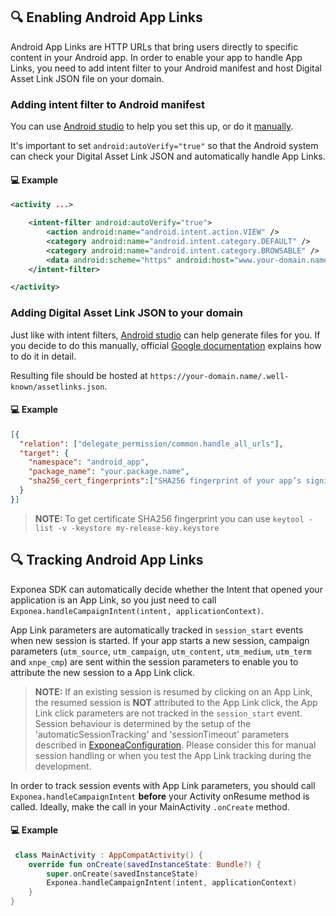 ## 🔍 Enabling Android App Links
Android App Links are HTTP URLs that bring users directly to specific content in your Android app. In order to enable your app to handle App Links, you need to add intent filter to your Android manifest and host Digital Asset Link JSON file on your domain.

### Adding intent filter to Android manifest
You can use [Android studio](https://developer.android.com/studio/write/app-link-indexing.html#intent) to help you set this up, or do it [manually](https://developer.android.com/training/app-links/verify-site-associations.html#request-verify). 

It's important to set `android:autoVerify="true"` so that the Android system can check your Digital Asset Link JSON and automatically handle App Links.

#### 💻 Example
```xml
<activity ...>

    <intent-filter android:autoVerify="true">
        <action android:name="android.intent.action.VIEW" />
        <category android:name="android.intent.category.DEFAULT" />
        <category android:name="android.intent.category.BROWSABLE" />
        <data android:scheme="https" android:host="www.your-domain.name" />
    </intent-filter>

</activity>
```

### Adding Digital Asset Link JSON to your domain
Just like with intent filters, [Android studio](https://developer.android.com/studio/write/app-link-indexing.html#associatesite) can help generate files for you. If you decide to do this manually, official [Google documentation](https://developer.android.com/training/app-links/verify-site-associations.html#web-assoc) explains how to do it in detail.

Resulting file should be hosted at `https://your-domain.name/.well-known/assetlinks.json`.

#### 💻 Example
```json
[{
  "relation": ["delegate_permission/common.handle_all_urls"],
  "target": {
    "namespace": "android_app",
    "package_name": "your.package.name",
    "sha256_cert_fingerprints":["SHA256 fingerprint of your app’s signing certificate"]
  }
}]
```

> **NOTE:** To get certificate SHA256 fingerprint you can use `keytool -list -v -keystore my-release-key.keystore`

## 🔍 Tracking Android App Links
Exponea SDK can automatically decide whether the Intent that opened your application is an App Link, so you just need to call `Exponea.handleCampaignIntent(intent, applicationContext)`.

App Link parameters are automatically tracked in `session_start` events when new session is started. If your app starts a new session, campaign parameters (`utm_source`, `utm_campaign`, `utm_content`, `utm_medium`, `utm_term` and `xnpe_cmp`) are sent within the session parameters to enable you to attribute the new session to a App Link click.

> **NOTE:** If an existing session is resumed by clicking on an App Link, the resumed session is **NOT** attributed to the App Link click, the App Link click parameters are not tracked in the `session_start` event. Session behaviour is determined by the setup of the 'automaticSessionTracking' and 'sessionTimeout' parameters described in [ExponeaConfiguration](./CONFIG.md). Please consider this for manual session handling or when you test the App Link tracking during the development.

In order to track session events with App Link parameters, you should call `Exponea.handleCampaignIntent` **before** your Activity onResume method is called. Ideally, make the call in your MainActivity `.onCreate` method.

#### 💻 Example
```kotlin
 class MainActivity : AppCompatActivity() {
    override fun onCreate(savedInstanceState: Bundle?) {
        super.onCreate(savedInstanceState)
        Exponea.handleCampaignIntent(intent, applicationContext)
    }
}
```